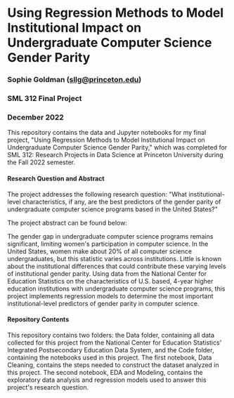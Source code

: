 # Using Regression Methods to Model Institutional Impact on Undergraduate Computer Science Gender Parity

### Sophie Goldman (sllg@princeton.edu)
### SML 312 Final Project
### December 2022

This repository contains the data and Jupyter notebooks for my final project, "Using Regression Methods to Model Institutional Impact on Undergraduate Computer Science Gender Parity," which was completed for SML 312: Research Projects in Data Science at Princeton University during the Fall 2022 semester.

#### Research Question and Abstract

The project addresses the following research question: "What institutional-level characteristics, if any, are the best predictors of the gender parity of undergraduate computer science programs based in the United States?"

The project abstract can be found below:

The gender gap in undergraduate computer science programs remains significant, limiting women's participation in computer science. In the United States, women make about 20% of all computer science undergraduates, but this statistic varies across institutions. Little is known about the institutional differences that could contribute these varying levels of institutional gender parity. Using data from the National Center for Education Statistics on the characteristics of U.S. based, 4-year higher education institutions with undergraduate computer science programs, this project implements regression models to determine the most important institutional-level predictors of gender parity in computer science. 

#### Repository Contents

This repository contains two folders: the Data folder, containing all data collected for this project from the National Center for Education Statistics' Integrated Postsecondary Education Data System, and the Code folder, containing the notebooks used in this project. The first notebook, Data Cleaning, contains the steps needed to construct the dataset analyzed in this project. The second notebook, EDA and Modeling, contains the exploratory data analysis and regression models used to answer this project's research question.

